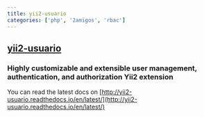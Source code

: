 ```yaml
---
title: yii2-usuario
categories: ['php', '2amigos', 'rbac']
---
```

## [yii2-usuario](https://github.com/2amigos/yii2-usuario)

### Highly customizable and extensible user management, authentication, and authorization Yii2 extension


You can read the latest docs on [http://yii2-usuario.readthedocs.io/en/latest/](http://yii2-usuario.readthedocs.io/en/latest/)

